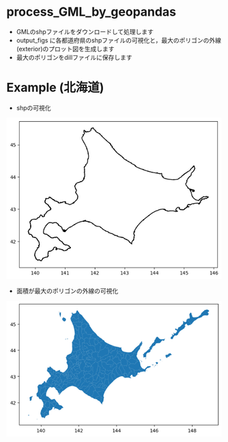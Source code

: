 # process_GML_by_geopandas

- GMLのshpファイルをダウンロードして処理します
- output_figs に各都道府県のshpファイルの可視化と，最大のポリゴンの外線(exterior)のプロット図を生成します
- 最大のポリゴンをdillファイルに保存します


# Example (北海道)

- shpの可視化

![](output_figs/N03-21_01_210101.png)

- 面積が最大のポリゴンの外線の可視化

![](output_figs/N03-21_01_210101_all.png)



